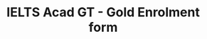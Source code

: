 ---
title: "IELTS Acad GT - Gold Enrolment form"
draft: false
# page title background image
bg_image: "images/backgrounds/page-title.jpg"
# meta description
description : "IELTS Acad GT for $221 - Gold Enrolment form"
---
